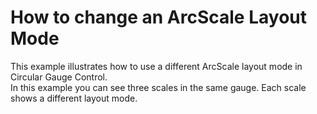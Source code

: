 # How to change an ArcScale Layout Mode


<p>This example illustrates how to use a different ArcScale layout mode in Circular Gauge Control.<br />
In this example you can see three scales in the same gauge. Each scale shows a different layout mode.</p>

<br/>


